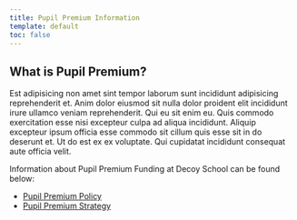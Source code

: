 ```yaml
---
title: Pupil Premium Information
template: default
toc: false
---
```


## What is Pupil Premium?

Est adipisicing non amet sint tempor laborum sunt incididunt adipisicing reprehenderit et. Anim dolor eiusmod sit nulla dolor proident elit incididunt irure ullamco veniam reprehenderit. Qui eu sit enim eu. Quis commodo exercitation esse nisi excepteur culpa ad aliqua incididunt. Aliquip excepteur ipsum officia esse commodo sit cillum quis esse sit in do deserunt et. Ut do est ex ex voluptate. Qui cupidatat incididunt consequat aute officia velit.

Information about Pupil Premium Funding at Decoy School can be found below:

- [Pupil Premium Policy](/uploads/Pupil-Premium-Policy-2016.pdf)
- [Pupil Premium Strategy](/uploads/Pupil-Premium-Strategy-for-Parents-2017-18.pdf)
